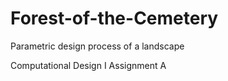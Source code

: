 # Forest-of-the-Cemetery
Parametric design process of a landscape

Computational Design I Assignment A

